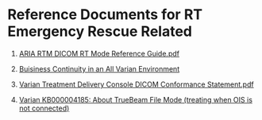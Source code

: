 # Reference Documents for RT Emergency Rescue Related

1. [ARIA RTM DICOM RT Mode Reference Guide.pdf](https://github.com/lixinzhan/RT-DRm/files/14571939/ARIA.RTM.DICOM.RT.Mode.Reference.Guide.pdf)

2. [Buisiness Continuity in an All Varian Environment](https://github.com/lixinzhan/RT-DRm/files/14571955/175-68054-16291659-183909-2108914254.pdf)

3. [Varian Treatment Delivery Console DICOM Conformance Statement.pdf](https://github.com/lixinzhan/RT-DRm/files/14571975/Varian.Treatment.Delivery.Console.DICOM.Conformance.Statement.pdf)

4. [Varian KB000004185: About TrueBeam File Mode (treating when OIS is not connected)](https://www.myvarian.com/s/knowledgedetail/ka0Jx000000DysnIAC?Id=ka0Jx000000DysnIAC&lang=en_US&stxt=4185)
